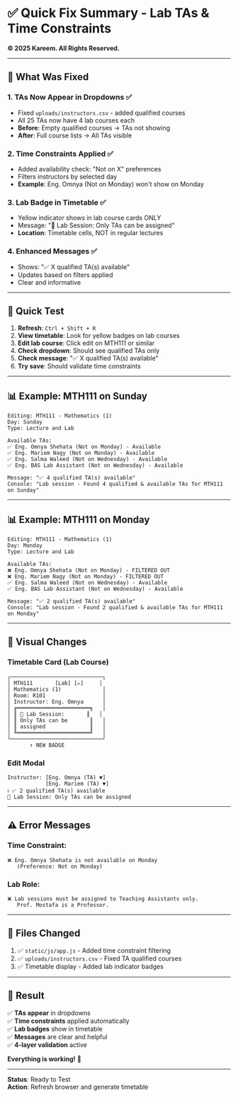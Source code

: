 # ✅ Quick Fix Summary - Lab TAs & Time Constraints

**© 2025 Kareem. All Rights Reserved.**

---

## 🎯 What Was Fixed

### 1. **TAs Now Appear in Dropdowns** ✅
- Fixed `uploads/instructors.csv` - added qualified courses
- All 25 TAs now have 4 lab courses each
- **Before**: Empty qualified courses → TAs not showing
- **After**: Full course lists → All TAs visible

### 2. **Time Constraints Applied** ✅
- Added availability check: "Not on X" preferences
- Filters instructors by selected day
- **Example**: Eng. Omnya (Not on Monday) won't show on Monday

### 3. **Lab Badge in Timetable** ✅
- Yellow indicator shows in lab course cards ONLY
- Message: "🧪 Lab Session: Only TAs can be assigned"
- **Location**: Timetable cells, NOT in regular lectures

### 4. **Enhanced Messages** ✅
- Shows: "✅ X qualified TA(s) available"
- Updates based on filters applied
- Clear and informative

---

## 🧪 Quick Test

1. **Refresh**: `Ctrl + Shift + R`
2. **View timetable**: Look for yellow badges on lab courses
3. **Edit lab course**: Click edit on MTH111 or similar
4. **Check dropdown**: Should see qualified TAs only
5. **Check message**: "✅ X qualified TA(s) available"
6. **Try save**: Should validate time constraints

---

## 📊 Example: MTH111 on Sunday

```
Editing: MTH111 - Mathematics (1)
Day: Sunday
Type: Lecture and Lab

Available TAs:
✅ Eng. Omnya Shehata (Not on Monday) - Available
✅ Eng. Mariem Nagy (Not on Monday) - Available  
✅ Eng. Salma Waleed (Not on Wednesday) - Available
✅ Eng. BAS Lab Assistant (Not on Wednesday) - Available

Message: "✅ 4 qualified TA(s) available"
Console: "Lab session - Found 4 qualified & available TAs for MTH111 on Sunday"
```

---

## 📊 Example: MTH111 on Monday

```
Editing: MTH111 - Mathematics (1)
Day: Monday
Type: Lecture and Lab

Available TAs:
❌ Eng. Omnya Shehata (Not on Monday) - FILTERED OUT
❌ Eng. Mariem Nagy (Not on Monday) - FILTERED OUT
✅ Eng. Salma Waleed (Not on Wednesday) - Available
✅ Eng. BAS Lab Assistant (Not on Wednesday) - Available

Message: "✅ 2 qualified TA(s) available"
Console: "Lab session - Found 2 qualified & available TAs for MTH111 on Monday"
```

---

## 🎨 Visual Changes

### Timetable Card (Lab Course)
```
┌─────────────────────────────┐
│ MTH111       [Lab] [✏️]     │
│ Mathematics (1)             │
│ Room: R101                  │
│ Instructor: Eng. Omnya      │
│ ╔═══════════════════════╗   │
│ ║ 🧪 Lab Session:       ║   │
│ ║ Only TAs can be       ║   │
│ ║ assigned              ║   │
│ ╚═══════════════════════╝   │
└─────────────────────────────┘
       ↑ NEW BADGE
```

### Edit Modal
```
Instructor: [Eng. Omnya (TA) ▼]
            [Eng. Mariem (TA) ▼]
ℹ️ ✅ 2 qualified TA(s) available
🧪 Lab Session: Only TAs can be assigned
```

---

## ⚠️ Error Messages

### Time Constraint:
```
❌ Eng. Omnya Shehata is not available on Monday 
   (Preference: Not on Monday)
```

### Lab Role:
```
❌ Lab sessions must be assigned to Teaching Assistants only.
   Prof. Mostafa is a Professor.
```

---

## 📁 Files Changed

1. ✅ `static/js/app.js` - Added time constraint filtering
2. ✅ `uploads/instructors.csv` - Fixed TA qualified courses
3. ✅ Timetable display - Added lab indicator badges

---

## 🎉 Result

✅ **TAs appear** in dropdowns  
✅ **Time constraints** applied automatically  
✅ **Lab badges** show in timetable  
✅ **Messages** are clear and helpful  
✅ **4-layer validation** active  

**Everything is working!** 🚀

---

**Status**: Ready to Test  
**Action**: Refresh browser and generate timetable
